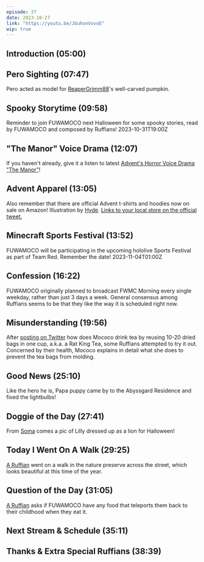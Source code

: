 ```yaml
---
episode: 37
date: 2023-10-27
link: "https://youtu.be/JGuhonVvvoE"
wip: true
---
```


## Introduction (05:00)

## Pero Sighting (07:47)

Pero acted as model for [ReaperGrimm88](https://twitter.com/ReaperGrimm88/status/1716885452190547991)'s well-carved pumpkin.

## Spooky Storytime (09:58)

Reminder to join FUWAMOCO next Halloween for some spooky stories, read by FUWAMOCO and composed by Ruffians! 2023-10-31T19:00Z

## "The Manor" Voice Drama (12:07)

If you haven't already, give it a listen to latest [Advent's Horror Voice Drama "The Manor"](https://shop.hololivepro.com/en/products/hololiveen_advent_horrorvoicedrama)!

## Advent Apparel (13:05)

Also remember that there are official Advent t-shirts and hoodies now on sale on Amazon! Illustration by [Hyde](https://twitter.com/tabakko/status/1716315008085446730). [Links to your local store on the official tweet.](https://twitter.com/hololive_En/status/1716295882146988485)

## Minecraft Sports Festival (13:52)

FUWAMOCO will be participating in the upcoming hololive Sports Festival as part of Team Red. Remember the date! 2023-11-04T01:00Z

## Confession (16:22)

FUWAMOCO originally planned to broadcast FWMC Morning every single weekday, rather than just 3 days a week. General consensus among Ruffians seems to be that they like the way it is scheduled right now.

## Misunderstanding (19:56)

After [posting on Twitter](https://twitter.com/FUWAMOCO_en/status/1717610833705148563) how does Mococo drink tea by reusing 10-20 dried bags in one cup, a.k.a. a Rat King Tea, some Ruffians attempted to try it out. Concerned by their health, Mococo explains in detail what she does to prevent the tea bags from molding.

## Good News (25:10)

Like the hero he is, Papa puppy came by to the Abyssgard Residence and fixed the lightbulbs!

## Doggie of the Day (27:41)

From [Soma](https://twitter.com/SomaTheTatsoko/status/1717713612721053936) comes a pic of Lilly dressed up as a lion for Halloween!

## Today I Went On A Walk (29:25)

[A Ruffian](https://twitter.com/that1guitar343/status/1717573660444139564) went on a walk in the nature preserve across the street, which looks beautiful at this time of the year.

## Question of the Day (31:05)

[A Ruffian](https://twitter.com/dedendp1/status/1717287823634505744) asks if FUWAMOCO have any food that teleports them back to their childhood when they eat it.

## Next Stream & Schedule (35:11)

## Thanks & Extra Special Ruffians (38:39)
